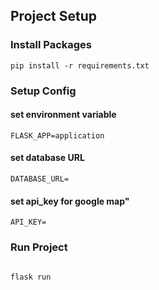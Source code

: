 ## Project Setup

### Install Packages

```
pip install -r requirements.txt
```

### Setup Config

#### set environment variable

```
FLASK_APP=application

```

#### set database URL

```
DATABASE_URL=
```

#### set api_key for google map"

```
API_KEY=
```
### Run Project

```

flask run

```
